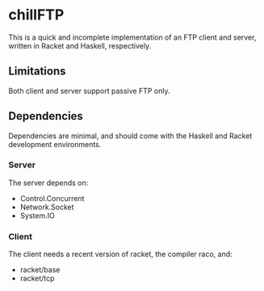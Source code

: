 chillFTP
========

This is a quick and incomplete implementation of an FTP client and server, written in Racket and Haskell, respectively.

Limitations
-----------

Both client and server support passive FTP only.

Dependencies
------------

Dependencies are minimal, and should come with the Haskell and Racket development environments.

### Server
The server depends on:
* Control.Concurrent
* Network.Socket
* System.IO

### Client
The client needs a recent version of racket, the compiler raco, and:
* racket/base
* racket/tcp
